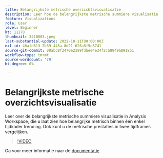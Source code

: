 ```yaml
---
title: Belangrijkste metrische overzichtsvisualisatie
description: Leer hoe de belangrijkste metrische summiere visualisatie u laat zien hoe belangrijke metrisch binnen één enkel tijdkader trending.
feature: Visualizations
role: User
level: Beginner
kt: 11270
thumbnail: 3410003.jpeg
last-substantial-update: 2022-10-11T00:00:00Z
exl-id: 46afd613-2b89-445a-8d21-626a8f5e8741
source-git-commit: 00abc8f2470e2199fdbee4e34f2cb8949a8918b1
workflow-type: tm+mt
source-wordcount: '79'
ht-degree: 0%

---
```


# Belangrijkste metrische overzichtsvisualisatie

Leer over de belangrijkste metrische summiere visualisatie in Analysis Workspace, die u laat zien hoe belangrijke metrisch binnen één enkel tijdkader trending. Ook kunt u de metrische prestaties in twee tijdframes vergelijken.

>[!VIDEO](https://video.tv.adobe.com/v/3410003/?quality=12&learn=on)

Ga voor meer informatie naar de [documentatie](https://experienceleague.adobe.com/docs/analytics/analyze/analysis-workspace/visualizations/key-metric.html?lang=nl-NL)
